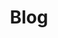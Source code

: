 ---
title: Blog
layout: collection
permalink: /posts/
collection: posts
entries_layout: grid
classes: wide
sort_by: date
sort_order: reverse
---